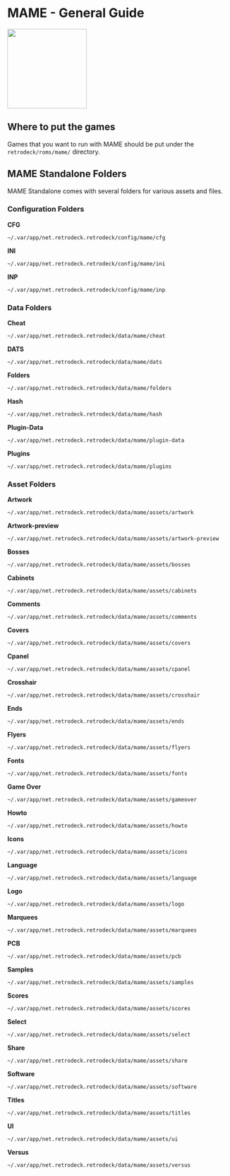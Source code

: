 # MAME - General Guide

<img src="../../../wiki_images/logos/mame-logo.png" width="180">

## Where to put the games
Games that you want to run with MAME should be put under the `retrodeck/roms/mame/` directory.

## MAME Standalone Folders

MAME Standalone comes with several folders for various assets and files.

### Configuration Folders

**CFG**

`~/.var/app/net.retrodeck.retrodeck/config/mame/cfg`

**INI**

`~/.var/app/net.retrodeck.retrodeck/config/mame/ini`

**INP**

`~/.var/app/net.retrodeck.retrodeck/config/mame/inp`

### Data Folders

**Cheat**

`~/.var/app/net.retrodeck.retrodeck/data/mame/cheat`

**DATS**

`~/.var/app/net.retrodeck.retrodeck/data/mame/dats`

**Folders**

`~/.var/app/net.retrodeck.retrodeck/data/mame/folders`

**Hash**

`~/.var/app/net.retrodeck.retrodeck/data/mame/hash`

**Plugin-Data**

`~/.var/app/net.retrodeck.retrodeck/data/mame/plugin-data`

**Plugins**

`~/.var/app/net.retrodeck.retrodeck/data/mame/plugins`

### Asset Folders

**Artwork**

`~/.var/app/net.retrodeck.retrodeck/data/mame/assets/artwork`

**Artwork-preview**

`~/.var/app/net.retrodeck.retrodeck/data/mame/assets/artwork-preview`

**Bosses**

`~/.var/app/net.retrodeck.retrodeck/data/mame/assets/bosses`

**Cabinets**

`~/.var/app/net.retrodeck.retrodeck/data/mame/assets/cabinets`

**Comments**

`~/.var/app/net.retrodeck.retrodeck/data/mame/assets/comments`

**Covers**

`~/.var/app/net.retrodeck.retrodeck/data/mame/assets/covers`

**Cpanel**

`~/.var/app/net.retrodeck.retrodeck/data/mame/assets/cpanel`

**Crosshair**

`~/.var/app/net.retrodeck.retrodeck/data/mame/assets/crosshair`

**Ends**

`~/.var/app/net.retrodeck.retrodeck/data/mame/assets/ends`

**Flyers**

`~/.var/app/net.retrodeck.retrodeck/data/mame/assets/flyers`

**Fonts**

`~/.var/app/net.retrodeck.retrodeck/data/mame/assets/fonts`

**Game Over**

`~/.var/app/net.retrodeck.retrodeck/data/mame/assets/gameover`

**Howto**

`~/.var/app/net.retrodeck.retrodeck/data/mame/assets/howto`

**Icons**

`~/.var/app/net.retrodeck.retrodeck/data/mame/assets/icons`

**Language**

`~/.var/app/net.retrodeck.retrodeck/data/mame/assets/language`

**Logo**

`~/.var/app/net.retrodeck.retrodeck/data/mame/assets/logo`

**Marquees**

`~/.var/app/net.retrodeck.retrodeck/data/mame/assets/marquees`

**PCB**

`~/.var/app/net.retrodeck.retrodeck/data/mame/assets/pcb`

**Samples**

`~/.var/app/net.retrodeck.retrodeck/data/mame/assets/samples`

**Scores**

`~/.var/app/net.retrodeck.retrodeck/data/mame/assets/scores`

**Select**

`~/.var/app/net.retrodeck.retrodeck/data/mame/assets/select`

**Share**

`~/.var/app/net.retrodeck.retrodeck/data/mame/assets/share`

**Software**

`~/.var/app/net.retrodeck.retrodeck/data/mame/assets/software`

**Titles**

`~/.var/app/net.retrodeck.retrodeck/data/mame/assets/titles`

**UI**

`~/.var/app/net.retrodeck.retrodeck/data/mame/assets/ui`

**Versus**

`~/.var/app/net.retrodeck.retrodeck/data/mame/assets/versus`
